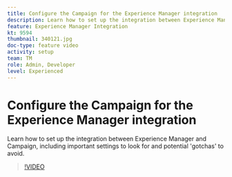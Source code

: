 ```yaml
---
title: Configure the Campaign for the Experience Manager integration
description: Learn how to set up the integration between Experience Manager and Campaign, including important settings to look for and potential 'gotchas' to avoid.
feature: Experience Manager Integration
kt: 9594
thumbnail: 340121.jpg
doc-type: feature video
activity: setup
team: TM
role: Admin, Developer
level: Experienced
---
```

# Configure the Campaign for the Experience Manager integration

Learn how to set up the integration between Experience Manager and Campaign, including important settings to look for and potential 'gotchas' to avoid.

>[!VIDEO](https://video.tv.adobe.com/v/340121?quality=12)
